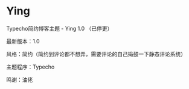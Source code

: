 # Ying

Typecho简约博客主题 - Ying 1.0 （已停更）

最新版本：1.0

风格：简约（简约到评论都不想弄，需要评论的自己捣鼓一下静态评论系统）

主题程序：Typecho

鸣谢：油佬
